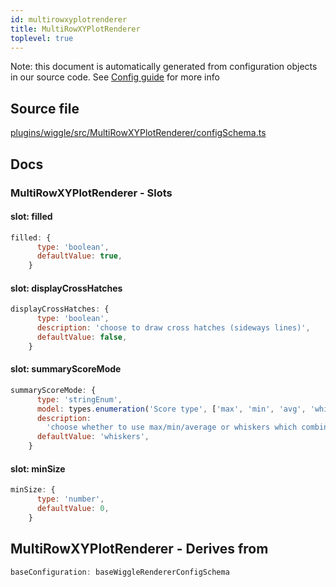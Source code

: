 ```yaml
---
id: multirowxyplotrenderer
title: MultiRowXYPlotRenderer
toplevel: true
---
```


Note: this document is automatically generated from configuration objects in our
source code. See [Config guide](/docs/config_guide) for more info

## Source file

[plugins/wiggle/src/MultiRowXYPlotRenderer/configSchema.ts](https://github.com/GMOD/jbrowse-components/blob/main/plugins/wiggle/src/MultiRowXYPlotRenderer/configSchema.ts)

## Docs

### MultiRowXYPlotRenderer - Slots

#### slot: filled

```js
filled: {
      type: 'boolean',
      defaultValue: true,
    }
```

#### slot: displayCrossHatches

```js
displayCrossHatches: {
      type: 'boolean',
      description: 'choose to draw cross hatches (sideways lines)',
      defaultValue: false,
    }
```

#### slot: summaryScoreMode

```js
summaryScoreMode: {
      type: 'stringEnum',
      model: types.enumeration('Score type', ['max', 'min', 'avg', 'whiskers']),
      description:
        'choose whether to use max/min/average or whiskers which combines all three into the same rendering',
      defaultValue: 'whiskers',
    }
```

#### slot: minSize

```js
minSize: {
      type: 'number',
      defaultValue: 0,
    }
```

## MultiRowXYPlotRenderer - Derives from

```js
baseConfiguration: baseWiggleRendererConfigSchema
```

